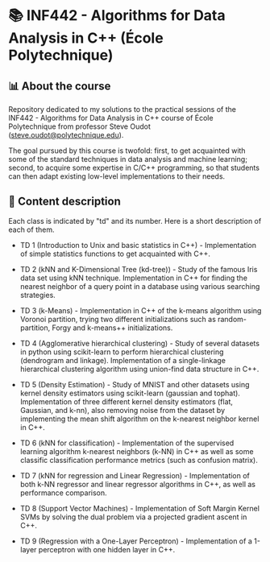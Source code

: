 # 📚 INF442 - Algorithms for Data Analysis in C++ (École Polytechnique)

## 📊 About the course

Repository dedicated to my solutions to the practical sessions of the INF442 - Algorithms for Data Analysis in C++ course of École Polytechnique from professor Steve Oudot (steve.oudot@polytechnique.edu). 

The goal pursued by this course is twofold: first, to get acquainted with some of the standard techniques in data analysis and machine learning; second, to acquire some expertise in C/C++ programming, so that students can then adapt existing low-level implementations to their needs.

## 📝 Content description

Each class is indicated by "td" and its number. Here is a short description of each of them.

- TD 1 (Introduction to Unix and basic statistics in C++) - Implementation of simple statistics functions to get acquainted with C++.

- TD 2 (kNN and K-Dimensional Tree (kd-tree)) - Study of the famous Iris data set using kNN technique. Implementation in C++ for finding the nearest neighbor of a query point in a database using various searching strategies. 

- TD 3 (k-Means) - Implementation in C++ of the k-means algorithm using Voronoi partition, trying two different initializations such as random-partition, Forgy and k-means++ initializations. 

- TD 4 (Agglomerative hierarchical clustering) - Study of several datasets in python using scikit-learn to perform hierarchical clustering (dendrogram and linkage). Implementation of a single-linkage hierarchical clustering algorithm using union-find data structure in C++.

- TD 5 (Density Estimation) - Study of MNIST and other datasets using kernel density estimators using scikit-learn (gaussian and tophat). Implementation of three different kernel density estimators (flat, Gaussian, and k-nn), also removing noise from the dataset by implementing the mean shift algorithm on the k-nearest neighbor kernel in C++.

- TD 6 (kNN for classification) - Implementation of the supervised learning algorithm k-nearest neighbors (k-NN) in C++ as well as some classific classification performance metrics (such as confusion matrix).

- TD 7 (kNN for regression and Linear Regression) - Implementation of both k-NN regressor and linear regressor algorithms in C++, as well as performance comparison.

- TD 8 (Support Vector Machines) - Implementation of Soft Margin Kernel SVMs by solving the dual problem via a projected gradient ascent in C++.

- TD 9 (Regression with a One-Layer Perceptron) - Implementation of a 1-layer perceptron with one hidden layer in C++.